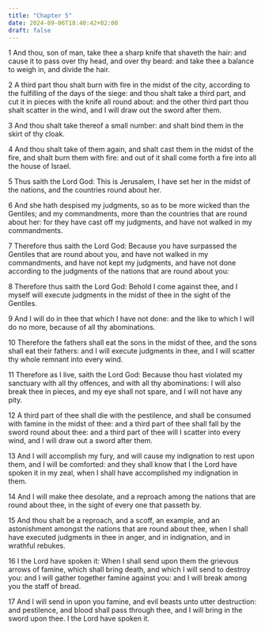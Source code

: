 ```yaml
---
title: "Chapter 5"
date: 2024-09-06T18:40:42+02:00
draft: false
---
```




1 And thou, son of man, take thee a sharp knife that shaveth the hair: and cause it to pass over thy head, and over thy beard: and take thee a balance to weigh in, and divide the hair.

2 A third part thou shalt burn with fire in the midst of the city, according to the fulfilling of the days of the siege: and thou shalt take a third part, and cut it in pieces with the knife all round about: and the other third part thou shalt scatter in the wind, and I will draw out the sword after them.

3 And thou shalt take thereof a small number: and shalt bind them in the skirt of thy cloak.

4 And thou shalt take of them again, and shalt cast them in the midst of the fire, and shalt burn them with fire: and out of it shall come forth a fire into all the house of Israel.

5 Thus saith the Lord God: This is Jerusalem, I have set her in the midst of the nations, and the countries round about her.

6 And she hath despised my judgments, so as to be more wicked than the Gentiles; and my commandments, more than the countries that are round about her: for they have cast off my judgments, and have not walked in my commandments.

7 Therefore thus saith the Lord God: Because you have surpassed the Gentiles that are round about you, and have not walked in my commandments, and have not kept my judgments, and have not done according to the judgments of the nations that are round about you:

8 Therefore thus saith the Lord God: Behold I come against thee, and I myself will execute judgments in the midst of thee in the sight of the Gentiles.

9 And I will do in thee that which I have not done: and the like to which I will do no more, because of all thy abominations.

10 Therefore the fathers shall eat the sons in the midst of thee, and the sons shall eat their fathers: and I will execute judgments in thee, and I will scatter thy whole remnant into every wind.

11 Therefore as I live, saith the Lord God: Because thou hast violated my sanctuary with all thy offences, and with all thy abominations: I will also break thee in pieces, and my eye shall not spare, and I will not have any pity.

12 A third part of thee shall die with the pestilence, and shall be consumed with famine in the midst of thee: and a third part of thee shall fall by the sword round about thee: and a third part of thee will I scatter into every wind, and I will draw out a sword after them.

13 And I will accomplish my fury, and will cause my indignation to rest upon them, and I will be comforted: and they shall know that I the Lord have spoken it in my zeal, when I shall have accomplished my indignation in them.

14 And I will make thee desolate, and a reproach among the nations that are round about thee, in the sight of every one that passeth by.

15 And thou shalt be a reproach, and a scoff, an example, and an astonishment amongst the nations that are round about thee, when I shall have executed judgments in thee in anger, and in indignation, and in wrathful rebukes.

16 I the Lord have spoken it: When I shall send upon them the grievous arrows of famine, which shall bring death, and which I will send to destroy you: and I will gather together famine against you: and I will break among you the staff of bread.

17 And I will send in upon you famine, and evil beasts unto utter destruction: and pestilence, and blood shall pass through thee, and I will bring in the sword upon thee. I the Lord have spoken it.

